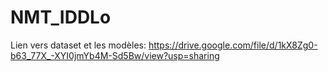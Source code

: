 # NMT_IDDLo
Lien vers dataset et les modèles: https://drive.google.com/file/d/1kX8Zg0-b63_77X_-XYI0jmYb4M-Sd5Bw/view?usp=sharing
